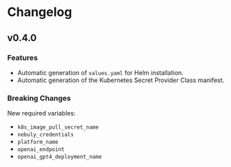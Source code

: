# Changelog

## v0.4.0

### Features

- Automatic generation of `values.yaml` for Helm installation.
- Automatic generation of the Kubernetes Secret Provider Class manifest.

### Breaking Changes

New required variables:

- `k8s_image_pull_secret_name`
- `nebuly_credentials`
- `platform_name`
- `openai_endpoint`
- `openai_gpt4_deployment_name`

